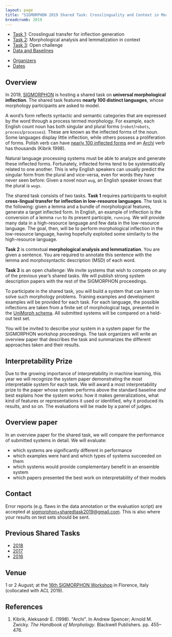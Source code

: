 ```yaml
---
layout: page
title: "SIGMORPHON 2019 Shared Task: Crosslinguality and Context in Morphology"
breadcrumb: 2019
---
```


- [Task 1](task1): Crosslingual transfer for inflection generation
- [Task 2](task2): Morphological analysis and lemmatization in context
- [Task 3](task3): Open challenge
- [Data and Baselines](https://github.com/sigmorphon/2019) 
<!-- - [Registration](https://docs.google.com/forms/d/e/1FAIpQLSdMiv7vgA5EMGvVWQPY4LVG8mO-ZtRa9HvMeAMZIQWKMotZBg/viewform?usp=sf_link)-->
<!-- - [Google Group](https://groups.google.com/forum/#!forum/conll-sigmorphon-2018)-->
- [Organizers](organizers)
- [Dates](dates)


## Overview

In 2019, [SIGMORPHON](https://sigmorphon.github.io/) is hosting a shared task on **universal morphological inflection**.
The shared task features **nearly 100 distinct languages**, whose morphology participants are asked to model.

A word’s form reflects syntactic and semantic categories that are expressed by the word through a process termed morphology.
For example, each English count noun has both singular and plural forms (`robot`/`robots`, `process`/`processes`).
These are known as the inflected forms of the noun.
Some languages display little inflection, while others possess a proliferation of forms.
Polish verb can have [nearly 100 inflected forms](http://www.tastingpoland.com/language/verb/dodac_add_verb.html) and an [Archi](https://en.wikipedia.org/wiki/Archi_language) verb has thousands (Kibrik 1998). 

Natural language processing systems must be able to analyze and generate  these inflected forms.
Fortunately, inflected forms tend to be systematically related to one another.
This is why English speakers can usually predict the singular form from the plural and vice-versa, even for words they have never seen before: 
Given a novel noun `wug`, an English speaker knows that the plural is `wugs`. 

The shared task consists of two tasks.
**Task 1** requires participants to exploit **cross-lingual transfer for inflection in low-resource languages**.
The task is the following: given a lemma and a bundle of morphological features, generate a target inflected form. In English, an example of inflection is the  conversion of a lemma `run` to its present participle, `running`.
We will provide many data in a high-resource language and few data in the low-resource language. The goal, then, will be to perform morphological inflection in the low-resource language, having hopefully exploited some similarity to the high-resource language.


**Task 2** is contextual **morphological analysis and lemmatization**. You are given a sentence. You are required to annotate this sentence with the lemma and morphosyntactic description (MSD) of each word.

**Task 3** is an open challenge: We invite systems that wish to compete on any of the previous year’s shared tasks. We will publish strong system description papers with the rest of the SIGMORPHON proceedings.

To participate in the shared task, you will build a system that can learn to solve such morphology problems.
Training examples and development examples will be provided for each task.
For each language, the possible inflections are taken from a finite set of morphological tags, presented in the [UniMorph schema](https://unimorph.github.io).
All submitted systems will be compared on a held-out test set.

You will be invited to describe your system in a system paper for the SIGMORPHON workshop proceedings.
The task organizers will write an overview paper that describes the task and summarizes the different approaches taken and their results.

## Interpretability Prize

Due to the growing importance of interpretability in machine learning, this year we will recognize the system paper demonstrating the most interpretable system for each task. We will award a most interpretability prize to the paper whose system performs above the standard baseline *and* best explains how the system works: how it makes generalizations, what kind of features or representations it used or identified, why it produced its results, and so on. The evaluations will be made by a panel of judges.

## Overview paper

In an overview paper for the shared task, we will compare the performance of submitted systems in detail. We will evaluate:

- which systems are significantly different in performance
- which examples were hard and which types of systems succeeded on them
- which systems would provide complementary benefit in an ensemble system
- which papers presented the best work on interpretability of their models

## Contact

Error reports (e.g. flaws in the data annotation or the evaluation script) are accepted at <sigmorphon+sharedtask2019@gmail.com>. This is also where your results on test sets should be sent.

## Previous Shared Tasks

- [2018](../2018)
- [2017](../2017)
- [2016](../2016)

## Venue

1 or 2 August; at the [16th SIGMORPHON Workshop](../../workshops/2019) in Florence, Italy (collocated with ACL 2019).

## References

1. Kibrik, Aleksandr E. (1998). "Archi". In Andrew Spencer; Arnold M. Zwicky. *The Handbook of Morphology*. Blackwell Publishers. pp. 455–476.
